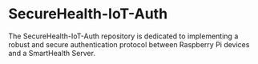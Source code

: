 # SecureHealth-IoT-Auth
The SecureHealth-IoT-Auth repository is dedicated to implementing a robust and secure authentication protocol between Raspberry Pi devices and a SmartHealth Server. 
